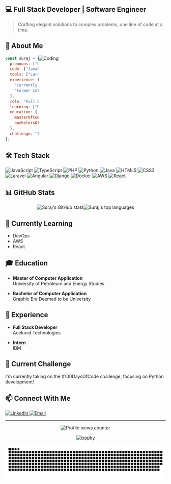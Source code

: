 ## 💻 Full Stack Developer | Software Engineer

> Crafting elegant solutions to complex problems, one line of code at a time.
## 🚀 About Me

<img align="right" alt="Coding" width="400" src="https://cdn.dribbble.com/users/1162077/screenshots/3848914/programmer.gif">

```javascript
const suraj = {
  pronouns: ["he", "him"],
  code: ["JavaScript", "PHP", "TypeScript", "HTML", "CSS", "Python", "Java"],
  tools: ["Laravel", "Angular", "Django", "Docker"],
  experience: [
    "Currently Working at Acelucid Technologies",
    "Former Intern at IBM"
  ],
  role: "Full Stack Developer | Software Engineer",
  learning: ["DevOps", "AWS", "React"],
  education: {
    masterOfComputerApplication: "University of Petroleum and Energy Studies",
    bachelorsOfComputerApplication: "Graphic Era Deemed to be University"
  },
  challenge: "I am doing the #100DaysOfCode challenge focused on Python"
};
```

## 🛠️ Tech Stack

<p align="left">
  <img src="https://img.shields.io/badge/JavaScript-F7DF1E?style=for-the-badge&logo=javascript&logoColor=black" alt="JavaScript"/>
  <img src="https://img.shields.io/badge/TypeScript-007ACC?style=for-the-badge&logo=typescript&logoColor=white" alt="TypeScript"/>
  <img src="https://img.shields.io/badge/PHP-777BB4?style=for-the-badge&logo=php&logoColor=white" alt="PHP"/>
  <img src="https://img.shields.io/badge/Python-3776AB?style=for-the-badge&logo=python&logoColor=white" alt="Python"/>
  <img src="https://img.shields.io/badge/Java-ED8B00?style=for-the-badge&logo=java&logoColor=white" alt="Java"/>
  <img src="https://img.shields.io/badge/HTML5-E34F26?style=for-the-badge&logo=html5&logoColor=white" alt="HTML5"/>
  <img src="https://img.shields.io/badge/CSS3-1572B6?style=for-the-badge&logo=css3&logoColor=white" alt="CSS3"/>
  <img src="https://img.shields.io/badge/Laravel-FF2D20?style=for-the-badge&logo=laravel&logoColor=white" alt="Laravel"/>
  <img src="https://img.shields.io/badge/Angular-DD0031?style=for-the-badge&logo=angular&logoColor=white" alt="Angular"/>
  <img src="https://img.shields.io/badge/Django-092E20?style=for-the-badge&logo=django&logoColor=white" alt="Django"/>
  <img src="https://img.shields.io/badge/Docker-2496ED?style=for-the-badge&logo=docker&logoColor=white" alt="Docker"/>
  <img src="https://img.shields.io/badge/AWS-232F3E?style=for-the-badge&logo=amazon-aws&logoColor=white" alt="AWS"/>
  <img src="https://img.shields.io/badge/React-20232A?style=for-the-badge&logo=react&logoColor=61DAFB" alt="React"/>
</p>

## 📊 GitHub Stats

<div align="center">
  <img src="https://github-readme-stats.vercel.app/api?username=SurajBhandari5110&show_icons=true&theme=radical" alt="Suraj's GitHub stats" /><img src="https://github-readme-stats.vercel.app/api/top-langs/?username=SurajBhandari5110&layout=compact&theme=radical" alt="Suraj's top languages" />
</div>


## 🌱 Currently Learning

- DevOps
- AWS
- React

## 🎓 Education

- **Master of Computer Application**  
  University of Petroleum and Energy Studies

- **Bachelor of Computer Application**  
  Graphic Era Deemed to be University

## 💼 Experience

- **Full Stack Developer**  
  Acelucid Technologies

- **Intern**  
  IBM

## 🎯 Current Challenge

I'm currently taking on the #100DaysOfCode challenge, focusing on Python development!

## 📫 Connect With Me

<p align="left">
  <a href="[https://linkedin.com/in/surajbhandari](https://www.linkedin.com/in/suraj-bhandari-1aa31323a/)" target="_blank">
    <img src="https://img.shields.io/badge/LinkedIn-0077B5?style=for-the-badge&logo=linkedin&logoColor=white" alt="LinkedIn"/>
  </a>
  <a href="mailto:suraj.bhandari2301@gmail.com">
    <img src="https://img.shields.io/badge/Email-D14836?style=for-the-badge&logo=gmail&logoColor=white" alt="Email"/>
  </a>
</p>

---

<div align="center">
  <img src="https://komarev.com/ghpvc/?username=SurajBhandari5110&color=blueviolet&style=flat-square" alt="Profile views counter" />
</div>

<div align="center">
  
  [![trophy](https://github-profile-trophy.vercel.app/?username=SurajBhandari5110&theme=onedark&row=1&column=6)](https://github.com/ryo-ma/github-profile-trophy)
  
</div>

<div align="center">
  <img src="https://raw.githubusercontent.com/platane/platane/output/github-contribution-grid-snake-dark.svg" alt="Snake animation" />
</div>

